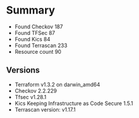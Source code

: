 # Summary

- Found Checkov 187
- Found TFSec 87
- Found Kics 84
- Found Terrascan 233
- Resource count 90

## Versions

- Terraform v1.3.2
on darwin_amd64
- Checkov 2.2.229
- Tfsec v1.28.1
- Kics Keeping Infrastructure as Code Secure 1.5.1
- Terrascan version: v1.17.1
